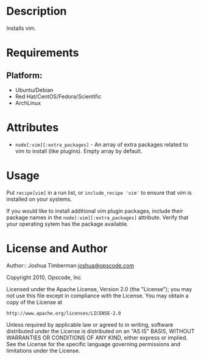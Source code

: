 Description
===========

Installs vim.

Requirements
============

## Platform:

* Ubuntu/Debian
* Red Hat/CentOS/Fedora/Scientific
* ArchLinux

Attributes
==========

* `node[:vim][:extra_packages]` - An array of extra packages related to vim to install (like plugins). Empty array by default.

Usage
=====

Put `recipe[vim]` in a run list, or `include_recipe 'vim'` to ensure that vim is installed on your systems.

If you would like to install additional vim plugin packages, include their package names in the `node[:vim][:extra_packages]` attribute. Verify that your operating sytem has the package available.

License and Author
==================

Author:: Joshua Timberman <joshua@opscode.com>

Copyright 2010, Opscode, Inc

Licensed under the Apache License, Version 2.0 (the "License");
you may not use this file except in compliance with the License.
You may obtain a copy of the License at

    http://www.apache.org/licenses/LICENSE-2.0

Unless required by applicable law or agreed to in writing, software
distributed under the License is distributed on an "AS IS" BASIS,
WITHOUT WARRANTIES OR CONDITIONS OF ANY KIND, either express or implied.
See the License for the specific language governing permissions and limitations under the License.
